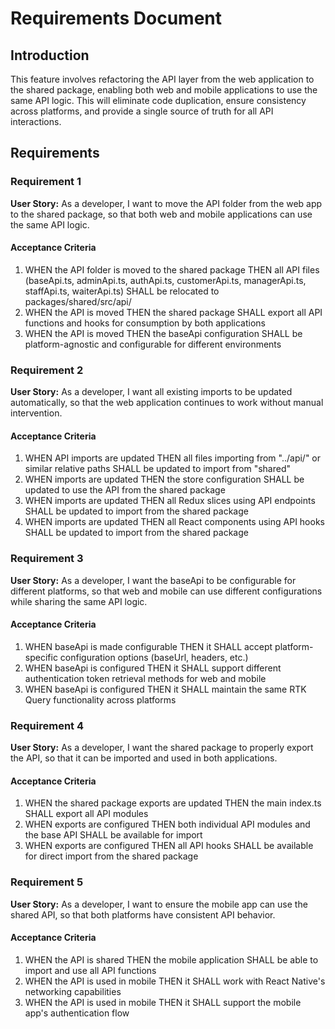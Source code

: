 # Requirements Document

## Introduction

This feature involves refactoring the API layer from the web application to the shared package, enabling both web and mobile applications to use the same API logic. This will eliminate code duplication, ensure consistency across platforms, and provide a single source of truth for all API interactions.

## Requirements

### Requirement 1

**User Story:** As a developer, I want to move the API folder from the web app to the shared package, so that both web and mobile applications can use the same API logic.

#### Acceptance Criteria

1. WHEN the API folder is moved to the shared package THEN all API files (baseApi.ts, adminApi.ts, authApi.ts, customerApi.ts, managerApi.ts, staffApi.ts, waiterApi.ts) SHALL be relocated to packages/shared/src/api/
2. WHEN the API is moved THEN the shared package SHALL export all API functions and hooks for consumption by both applications
3. WHEN the API is moved THEN the baseApi configuration SHALL be platform-agnostic and configurable for different environments

### Requirement 2

**User Story:** As a developer, I want all existing imports to be updated automatically, so that the web application continues to work without manual intervention.

#### Acceptance Criteria

1. WHEN API imports are updated THEN all files importing from "../api/" or similar relative paths SHALL be updated to import from "shared"
2. WHEN imports are updated THEN the store configuration SHALL be updated to use the API from the shared package
3. WHEN imports are updated THEN all Redux slices using API endpoints SHALL be updated to import from the shared package
4. WHEN imports are updated THEN all React components using API hooks SHALL be updated to import from the shared package

### Requirement 3

**User Story:** As a developer, I want the baseApi to be configurable for different platforms, so that web and mobile can use different configurations while sharing the same API logic.

#### Acceptance Criteria

1. WHEN baseApi is made configurable THEN it SHALL accept platform-specific configuration options (baseUrl, headers, etc.)
2. WHEN baseApi is configured THEN it SHALL support different authentication token retrieval methods for web and mobile
3. WHEN baseApi is configured THEN it SHALL maintain the same RTK Query functionality across platforms

### Requirement 4

**User Story:** As a developer, I want the shared package to properly export the API, so that it can be imported and used in both applications.

#### Acceptance Criteria

1. WHEN the shared package exports are updated THEN the main index.ts SHALL export all API modules
2. WHEN exports are configured THEN both individual API modules and the base API SHALL be available for import
3. WHEN exports are configured THEN all API hooks SHALL be available for direct import from the shared package

### Requirement 5

**User Story:** As a developer, I want to ensure the mobile app can use the shared API, so that both platforms have consistent API behavior.

#### Acceptance Criteria

1. WHEN the API is shared THEN the mobile application SHALL be able to import and use all API functions
2. WHEN the API is used in mobile THEN it SHALL work with React Native's networking capabilities
3. WHEN the API is used in mobile THEN it SHALL support the mobile app's authentication flow
